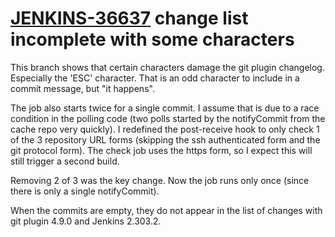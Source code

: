 # [JENKINS-36637](https://issues.jenkins.io/browse/JENKINS-36637) change list incomplete with some characters

This branch shows that certain characters damage the git plugin changelog.  Especially the 'ESC' character.  That is an odd character to include in a commit message, but "it happens".

The job also starts twice for a single commit.  I assume that is due to a
race condition in the polling code (two polls started by the notifyCommit
from the cache repo very quickly).  I redefined the post-receive hook to
only check 1 of the 3 repository URL forms (skipping the ssh authenticated
form and the git protocol form).  The check job uses the https form,
so I expect this will still trigger a second build.

Removing 2 of 3 was the key change.  Now the job runs only once (since
there is only a single notifyCommit).

When the commits are empty, they do not appear in the list of changes with git plugin 4.9.0 and Jenkins 2.303.2.
